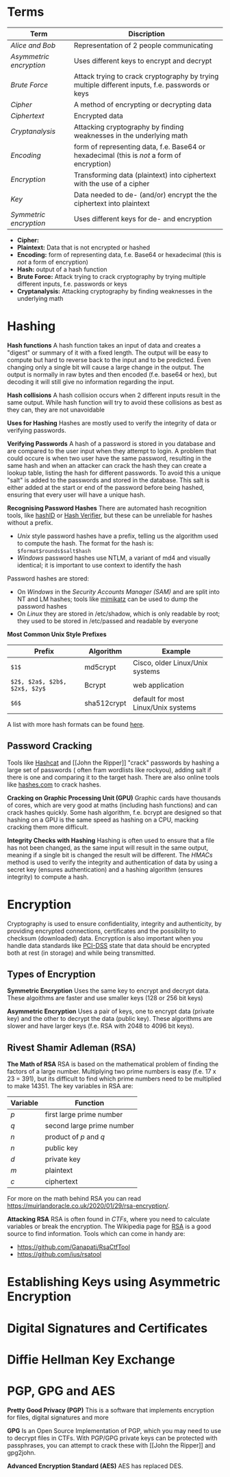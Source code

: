 
# Terms

| Term                    | Discription                                                                                     |
| ----------------------- | ----------------------------------------------------------------------------------------------- |
| *Alice and Bob*         | Representation of 2 people communicating                                                        |
| *Asymmetric encryption* | Uses different keys to encrypt and decrypt                                                      |
| *Brute Force*           | Attack trying to crack cryptography by trying multiple different inputs, f.e. passwords or keys |
| *Cipher*                | A method of encrypting or decrypting data                                                       |
| *Ciphertext*            | Encrypted data                                                                                  |
| *Cryptanalysis*         | Attacking cryptography by finding weaknesses in the underlying math                             |
| *Encoding*              | form of representing data, f.e. Base64 or hexadecimal (this is *not* a form of encryption)      |
| *Encryption*            | Transforming data (plaintext) into ciphertext with the use of a cipher                          |
| *Key*                   | Data needed to de- (and/or) encrypt the the ciphertext into plaintext                           |
| *Symmetric encryption*  | Uses different keys for de- and encryption                                                      |

- **Cipher:**
- **Plaintext:** Data that is not encrypted or hashed 
- **Encoding:** form of representing data, f.e. Base64 or hexadecimal (this is *not* a form of encryption)
- **Hash:** output of a hash function 
- **Brute Force:** Attack trying to crack cryptography by trying multiple different inputs, f.e. passwords or keys
- **Cryptanalysis:** Attacking cryptography by finding weaknesses in the underlying math
# Hashing
**Hash functions**
A hash function takes an input of data and creates a "digest" or summary of it with a fixed length. The output will be easy to compute but hard to reverse back to the input and to be predicted. Even changing only a single bit will cause a large change in the output. 
The output is normally in raw bytes and then encoded (f.e. base64 or hex), but decoding it will still give no information regarding the input.

**Hash collisions**
A hash collision occurs when 2 different inputs result in the same output. While hash function will try to avoid these collisions as best as they can, they are not unavoidable

**Uses for Hashing**
Hashes are mostly used to verify the integrity of data or verifying passwords.
 
 **Verifying Passwords**
 A hash of a password is stored in you database and are compared to the user input when they attempt to login.
 A problem that could occure is when two user have the same password, resulting in the same hash and when an attacker can crack the hash they can create a lookup table, listing the hash for different passwords. To avoid this a unique "salt" is added to the passwords and stored in the database. This salt is either added at the start or end of the password before being hashed, ensuring that every user will have a unique hash. 

**Recognising Password Hashes**
There are automated hash recognition tools, like [hashID](https://pypi.org/project/hashID/) or [Hash Verifier](https://hashes.com/en/tools/verify), but these can be unreliable for hashes without a prefix.
- *Unix* style password hashes have a prefix, telling us the algorithm used to compute the hash. The format for the hash is: `$format$rounds$salt$hash`
- *Windows* password hashes use NTLM, a variant of md4 and visually identical; it is important to use context to identify the hash

Password hashes are stored:
- On *Windows* in the *Security Accounts Manager (SAM)* and are split into NT and LM hashes; tools like [mimikatz](https://github.com/ParrotSec/mimikatz) can be used to dump the password hashes
- On *Linux* they are stored in /etc/shadow, which is only readable by root; they used to be stored in /etc/passed and readable by everyone

**Most Common Unix Style Prefixes**

| Prefix                        | Algorithm   | Example                             |
| ----------------------------- | ----------- | ----------------------------------- |
| `$1$`                         | md5crypt    | Cisco, older Linux/Unix systems     |
| `$2$, $2a$, $2b$, $2x$, $2y$` | Bcrypt      | web application                     |
| `$6$`                         | sha512crypt | default for most Linux/Unix systems |
A list with more hash formats can be found [here](https://hashcat.net/wiki/doku.php?id=example_hashes).
## Password Cracking
Tools like [Hashcat](https://hashcat.net/hashcat/) and [[John the Ripper]] "crack" passwords by hashing a large set of passwords ( often fram wordlists like rockyou), adding salt if there is one and comparing it to the target hash.
There are also online tools like [hashes.com](https://hashes.com/en/decrypt/hash) to crack hashes.

**Cracking on Graphic Processing Unit (GPU)**
	Graphic cards have thousands of cores, which are very good at maths (including hash functions) and can  crack hashes quickly. Some hash algorithm, f.e. bcrypt are designed so that hashing on a GPU is the same speed as hashing on a CPU, macking cracking them more difficult.

**Integrity Checks with Hashing**
Hashing is often used to ensure that a file has not been changed, as the same input will result in the same output, meaning if a single bit is changed the result will be different.
The *HMACs* method is used to verify the integrity and authentication of data by using a secret key (ensures authentication) and a hashing algorithm (ensures integrity) to compute a hash. 

# Encryption
Cryptography is used to ensure confidentiality, integrity and authenticity, by providing encrypted connections, certificates and the possibility to checksum (downloaded) data.
Encryption is also important when you handle data standards like [PCI-DSS](https://listings.pcisecuritystandards.org/documents/PCI_DSS_for_Large_Organizations_v1.pdf) state that data should be encrypted both at rest (in storage) and while being transmitted.
## Types of Encryption

**Symmetric Encryption**
Uses the same key to encrypt and decrypt data. These algoithms are faster and use smaller keys (128 or 256 bit keys)

**Asymmetric Encryption**
Uses a pair of keys, one to encrypt data (private key) and the other to decrypt the data (public key). These algorithms are slower and have larger keys (f.e. RSA with 2048 to 4096 bit keys). 
## Rivest Shamir Adleman (RSA) 
**The Math of RSA**
RSA is based on the mathematical problem of finding the factors of a large number. Multiplying two prime numbers is easy (f.e. 17 x 23 = 391), but its difficult to find which prime numbers need to be multiplied to make 14351.
The key variables in RSA are:

| Variable | Function                  |
| -------- | ------------------------- |
| *p*      | first large prime number  |
| *q*      | second large prime number |
| *n*      | product of *p* and *q*    |
| *n*      | public key                |
| *d*      | private key               |
| *m*      | plaintext                 |
| *c*      | ciphertext                |
For more on the math behind RSA you can read https://muirlandoracle.co.uk/2020/01/29/rsa-encryption/.

**Attacking RSA**
RSA is often found in *CTFs*, where you need to calculate variables or break the encryption.
The Wikipedia page for [RSA](https://en.wikipedia.org/wiki/RSA_(cryptosystem)) is a good source to find information.
Tools which can come in handy are:
- https://github.com/Ganapati/RsaCtfTool
- https://github.com/ius/rsatool

# Establishing Keys using Asymmetric Encryption

# Digital Signatures and Certificates
# Diffie Hellman Key Exchange

# PGP, GPG and AES
**Pretty Good Privacy (PGP)**
This is a software that implements encryption for files, digital signatures and more

**GPG**
Is an Open Source Implementation of PGP, which you may need to use to decrypt files in CTFs. With PGP/GPG private keys can be protected with passphrases, you can attempt to crack these with [[John the Ripper]] and gpg2john. 

**Advanced Encryption Standard (AES)**
AES has replaced DES.